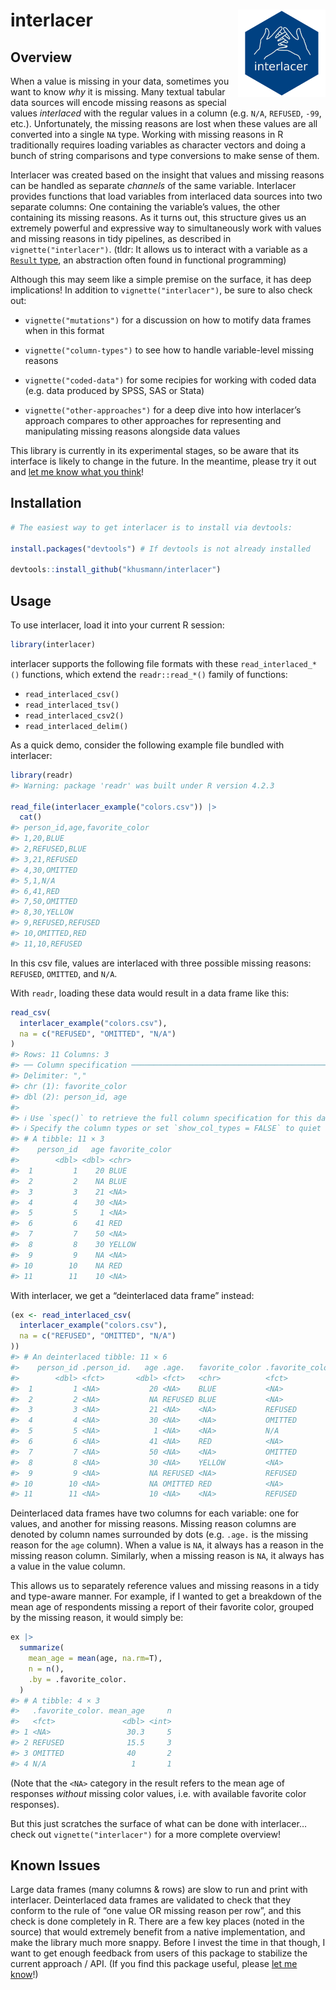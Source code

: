 
<!-- README.md is generated from README.Rmd. Please edit that file -->

# interlacer <img src="man/figures/logo.svg" align="right" height="140" />

## Overview

When a value is missing in your data, sometimes you want to know *why*
it is missing. Many textual tabular data sources will encode missing
reasons as special values *interlaced* with the regular values in a
column (e.g. `N/A`, `REFUSED`, `-99`, etc.). Unfortunately, the missing
reasons are lost when these values are all converted into a single `NA`
type. Working with missing reasons in R traditionally requires loading
variables as character vectors and doing a bunch of string comparisons
and type conversions to make sense of them.

Interlacer was created based on the insight that values and missing
reasons can be handled as separate *channels* of the same variable.
Interlacer provides functions that load variables from interlaced data
sources into two separate columns: One containing the variable’s values,
the other containing its missing reasons. As it turns out, this
structure gives us an extremely powerful and expressive way to
simultaneously work with values and missing reasons in tidy pipelines,
as described in `vignette("interlacer")`. (tldr: It allows us to
interact with a variable as a [`Result`
type](https://en.wikipedia.org/wiki/Result_type), an abstraction often
found in functional programming)

Although this may seem like a simple premise on the surface, it has deep
implications! In addition to `vignette("interlacer")`, be sure to also
check out:

- `vignette("mutations")` for a discussion on how to motify data frames
  when in this format

- `vignette("column-types")` to see how to handle variable-level missing
  reasons

- `vignette("coded-data")` for some recipies for working with coded data
  (e.g. data produced by SPSS, SAS or Stata)

- `vignette("other-approaches")` for a deep dive into how interlacer’s
  approach compares to other approaches for representing and
  manipulating missing reasons alongside data values

This library is currently in its experimental stages, so be aware that
its interface is likely to change in the future. In the meantime, please
try it out and [let me know what you think](mailto:kdh38@psu.edu)!

## Installation

``` r
# The easiest way to get interlacer is to install via devtools:

install.packages("devtools") # If devtools is not already installed

devtools::install_github("khusmann/interlacer")
```

## Usage

To use interlacer, load it into your current R session:

``` r
library(interlacer)
```

interlacer supports the following file formats with these
`read_interlaced_*()` functions, which extend the `readr::read_*()`
family of functions:

- `read_interlaced_csv()`
- `read_interlaced_tsv()`
- `read_interlaced_csv2()`
- `read_interlaced_delim()`

As a quick demo, consider the following example file bundled with
interlacer:

``` r
library(readr)
#> Warning: package 'readr' was built under R version 4.2.3

read_file(interlacer_example("colors.csv")) |>
  cat()
#> person_id,age,favorite_color
#> 1,20,BLUE
#> 2,REFUSED,BLUE
#> 3,21,REFUSED
#> 4,30,OMITTED
#> 5,1,N/A
#> 6,41,RED
#> 7,50,OMITTED
#> 8,30,YELLOW
#> 9,REFUSED,REFUSED
#> 10,OMITTED,RED
#> 11,10,REFUSED
```

In this csv file, values are interlaced with three possible missing
reasons: `REFUSED`, `OMITTED`, and `N/A`.

With `readr`, loading these data would result in a data frame like this:

``` r
read_csv(
  interlacer_example("colors.csv"),
  na = c("REFUSED", "OMITTED", "N/A")
)
#> Rows: 11 Columns: 3
#> ── Column specification ────────────────────────────────────────────────────────
#> Delimiter: ","
#> chr (1): favorite_color
#> dbl (2): person_id, age
#> 
#> ℹ Use `spec()` to retrieve the full column specification for this data.
#> ℹ Specify the column types or set `show_col_types = FALSE` to quiet this message.
#> # A tibble: 11 × 3
#>    person_id   age favorite_color
#>        <dbl> <dbl> <chr>         
#>  1         1    20 BLUE          
#>  2         2    NA BLUE          
#>  3         3    21 <NA>          
#>  4         4    30 <NA>          
#>  5         5     1 <NA>          
#>  6         6    41 RED           
#>  7         7    50 <NA>          
#>  8         8    30 YELLOW        
#>  9         9    NA <NA>          
#> 10        10    NA RED           
#> 11        11    10 <NA>
```

With interlacer, we get a “deinterlaced data frame” instead:

``` r
(ex <- read_interlaced_csv(
  interlacer_example("colors.csv"),
  na = c("REFUSED", "OMITTED", "N/A")
))
#> # An deinterlaced tibble: 11 × 6
#>    person_id .person_id.   age .age.   favorite_color .favorite_color.
#>        <dbl> <fct>       <dbl> <fct>   <chr>          <fct>           
#>  1         1 <NA>           20 <NA>    BLUE           <NA>            
#>  2         2 <NA>           NA REFUSED BLUE           <NA>            
#>  3         3 <NA>           21 <NA>    <NA>           REFUSED         
#>  4         4 <NA>           30 <NA>    <NA>           OMITTED         
#>  5         5 <NA>            1 <NA>    <NA>           N/A             
#>  6         6 <NA>           41 <NA>    RED            <NA>            
#>  7         7 <NA>           50 <NA>    <NA>           OMITTED         
#>  8         8 <NA>           30 <NA>    YELLOW         <NA>            
#>  9         9 <NA>           NA REFUSED <NA>           REFUSED         
#> 10        10 <NA>           NA OMITTED RED            <NA>            
#> 11        11 <NA>           10 <NA>    <NA>           REFUSED
```

Deinterlaced data frames have two columns for each variable: one for
values, and another for missing reasons. Missing reason columns are
denoted by column names surrounded by dots (e.g. `.age.` is the missing
reason for the `age` column). When a value is `NA`, it always has a
reason in the missing reason column. Similarly, when a missing reason is
`NA`, it always has a value in the value column.

This allows us to separately reference values and missing reasons in a
tidy and type-aware manner. For example, if I wanted to get a breakdown
of the mean age of respondents missing a report of their favorite color,
grouped by the missing reason, it would simply be:

``` r
ex |>
  summarize(
    mean_age = mean(age, na.rm=T),
    n = n(),
    .by = .favorite_color.
  )
#> # A tibble: 4 × 3
#>   .favorite_color. mean_age     n
#>   <fct>               <dbl> <int>
#> 1 <NA>                 30.3     5
#> 2 REFUSED              15.5     3
#> 3 OMITTED              40       2
#> 4 N/A                   1       1
```

(Note that the `<NA>` category in the result refers to the mean age of
responses *without* missing color values, i.e. with available favorite
color responses).

But this just scratches the surface of what can be done with interlacer…
check out `vignette("interlacer")` for a more complete overview!

## Known Issues

Large data frames (many columns & rows) are slow to run and print with
interlacer. Deinterlaced data frames are validated to check that they
conform to the rule of “one value OR missing reason per row”, and this
check is done completely in R. There are a few key places (noted in the
source) that would extremely benefit from a native implementation, and
make the library much more snappy. Before I invest the time in that
though, I want to get enough feedback from users of this package to
stabilize the current approach / API. (If you find this package useful,
please [let me know](mailto:kdh38@psu.edu)!)
